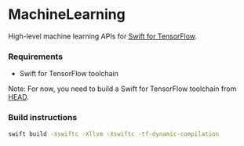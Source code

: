 # MachineLearning

High-level machine learning APIs for [Swift for TensorFlow](https://github.com/tensorflow/swift).

### Requirements

* Swift for TensorFlow toolchain

Note: For now, you need to build a Swift for TensorFlow toolchain from
[HEAD](https://github.com/apple/swift/tree/tensorflow).

### Build instructions

```bash
swift build -Xswiftc -Xllvm -Xswiftc -tf-dynamic-compilation
```
